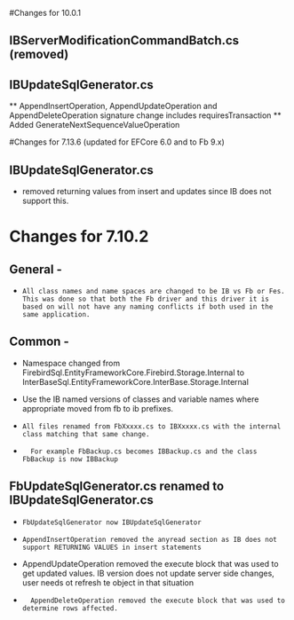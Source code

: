#Changes for 10.0.1

## IBServerModificationCommandBatch.cs (removed)

## IBUpdateSqlGenerator.cs
** AppendInsertOperation, AppendUpdateOperation and AppendDeleteOperation signature change includes requiresTransaction
** Added GenerateNextSequenceValueOperation

#Changes for 7.13.6 (updated for EFCore 6.0 and to Fb 9.x)

## IBUpdateSqlGenerator.cs
* removed returning values from insert and updates since IB does not support this.

# Changes for 7.10.2 

##  General - 
*	  All class names and name spaces are changed to be IB vs Fb or Fes.  This was done so that both the Fb driver and this driver it is based on will not have any naming conflicts if both used in the same application.

##  Common -
*    Namespace changed from FirebirdSql.EntityFrameworkCore.Firebird.Storage.Internal to InterBaseSql.EntityFrameworkCore.InterBase.Storage.Internal
*    Use the IB named versions of classes and variable names where appropriate moved from fb to ib prefixes.
		
*	  All files renamed from FbXxxxx.cs to IBXxxxx.cs with the internal class matching that same change.  
*	    For example FbBackup.cs becomes IBBackup.cs and the class FbBackup is now IBBackup

##  FbUpdateSqlGenerator.cs renamed to IBUpdateSqlGenerator.cs
*	  FbUpdateSqlGenerator now IBUpdateSqlGenerator
*	  AppendInsertOperation removed the anyread section as IB does not support RETURNING VALUES in insert statements
*   AppendUpdateOperation removed the execute block that was used to get updated values.  IB version does not update server side changes, user needs ot refresh te object in that situation
*		AppendDeleteOperation removed the execute block that was used to determine rows affected.
			
